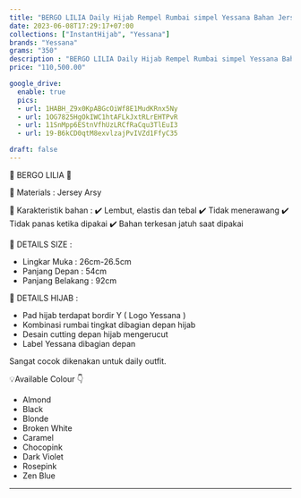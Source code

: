 ```yaml
---
title: "BERGO LILIA Daily Hijab Rempel Rumbai simpel Yessana Bahan Jersey Original"
date: 2023-06-08T17:29:17+07:00
collections: ["InstantHijab", "Yessana"]
brands: "Yessana"
grams: "350"
description : "BERGO LILIA Daily Hijab Rempel Rumbai simpel Yessana Bahan Jersey Original"
price: "110,500.00"

google_drive:
  enable: true
  pics:
  - url: 1HABH_Z9x0KpABGcOiWf8E1MudKRnx5Ny
  - url: 1OG7825HgOkIWC1htAFLkJxtRLrEHTPvR
  - url: 11SnMpp6EStnVfhUzLRCfRaCqu3TlEuI3
  - url: 19-B6kCD0qtM8exvlzajPvIVZd1FfyC35

draft: false
---
```


🌸 BERGO LILIA 🌸

💎 Materials : Jersey Arsy

💎 Karakteristik bahan :
✔️ Lembut, elastis dan tebal
✔️ Tidak menerawang
✔️ Tidak panas ketika dipakai
✔️ Bahan terkesan jatuh saat dipakai

💎 DETAILS SIZE :
- Lingkar Muka : 26cm-26.5cm
- Panjang Depan : 54cm
- Panjang Belakang : 92cm

💎 DETAILS HIJAB :
- Pad hijab terdapat bordir Y ( Logo Yessana )
- Kombinasi rumbai tingkat dibagian depan hijab
- Desain cutting depan hijab mengerucut
- Label Yessana dibagian depan

Sangat cocok dikenakan untuk daily outfit.

💡Available Colour 👇
- Almond
- Black
- Blonde
- Broken White
- Caramel
- Chocopink
- Dark Violet
- Rosepink
- Zen Blue

---          
